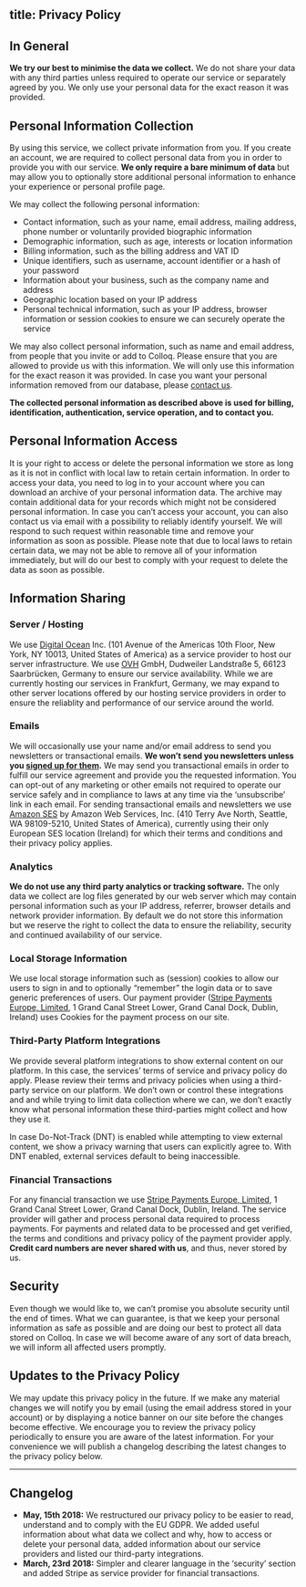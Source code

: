 title: Privacy Policy
----

## In General

**We try our best to minimise the data we collect.** We do not share your data with any third parties unless required to operate our service or separately agreed by you. We only use your personal data for the exact reason it was provided.

## Personal Information Collection

By using this service, we collect private information from you. If you create an account, we are required to collect personal data from you in order to provide you with our service. **We only require a bare minimum of data** but may allow you to optionally store additional personal information to enhance your experience or personal profile page. 

We may collect the following personal information: 

- Contact information, such as your name, email address, mailing address, phone number or voluntarily provided biographic information
- Demographic information, such as age, interests or location information
- Billing information, such as the billing address and VAT ID
- Unique identifiers, such as username, account identifier or a hash of your password
- Information about your business, such as the company name and address
- Geographic location based on your IP address
- Personal technical information, such as your IP address, browser information or session cookies to ensure we can securely operate the service

We may also collect personal information, such as name and email address, from people that you invite or add to Colloq. Please ensure that you are allowed to provide us with this information. We will only use this information for the exact reason it was provided. In case you want your personal information removed from our database, please [contact us](/contact).

**The collected personal information as described above is used for billing, identification, authentication, service operation, and to contact you.**

## Personal Information Access

It is your right to access or delete the personal information we store as long as it is not in conflict with local law to retain certain information. In order to access your data, you need to log in to your account where you can download an archive of your personal information data. The archive may contain additional data for your records which might not be considered personal information. In case you can’t access your account, you can also contact us via email with a possibility to reliably identify yourself. We will respond to such request within reasonable time and remove your information as soon as possible. Please note that due to local laws to retain certain data, we may not be able to remove all of your information immediately, but will do our best to comply with your request to delete the data as soon as possible.

## Information Sharing

### Server / Hosting

We use [Digital Ocean](https://www.digitalocean.com/) Inc. (101 Avenue of the Americas 10th Floor, New York, NY 10013, United States of America) as a service provider to host our server infrastructure.
We use [OVH](https://www.ovh.de/) GmbH, Dudweiler Landstraße 5, 66123 Saarbrücken, Germany to ensure our service availability. 
While we are currently hosting our services in Frankfurt, Germany, we may expand to other server locations offered by our hosting service providers in order to ensure the reliablity and performance of our service around the world.

### Emails

We will occasionally use your name and/or email address to send you newsletters or transactional emails. **We won’t send you newsletters unless you [signed up for them](/newsletter/subscriber;create).** We may send you transactional emails in order to fulfill our service agreement and provide you the requested information. You can opt-out of any marketing or other emails not required to operate our service safely and in compliance to laws at any time via the ‘unsubscribe’ link in each email. For sending transactional emails and newsletters we use [Amazon SES](https://aws.amazon.com/ses/) by Amazon Web Services, Inc. (410 Terry Ave North, Seattle, WA 98109-5210, United States of America), currently using their only European SES location (Ireland) for which their terms and conditions and their privacy policy applies.

### Analytics

**We do not use any third party analytics or tracking software.** The only data we collect are log files generated by our web server which may contain personal information such as your IP address, referrer, browser details and network provider information. By default we do not store this information but we reserve the right to collect the data to ensure the reliability, security and continued availability of our service.

### Local Storage Information

We use local storage information such as (session) cookies to allow our users to sign in and to optionally “remember” the login data or to save generic preferences of users. Our payment provider ([Stripe Payments Europe, Limited](https://stripe.com), 1 Grand Canal Street Lower, Grand Canal Dock, Dublin, Ireland) uses Cookies for the payment process on our site.

### Third-Party Platform Integrations

We provide several platform integrations to show external content on our platform. In this case, the services’ terms of service and privacy policy do apply. Please review their terms and privacy policies when using a third-party service on our platform. We don’t own or control these integrations and and while trying to limit data collection where we can, we don’t exactly know what personal information these third-parties might collect and how they use it.

In case Do-Not-Track (<abbr>DNT</abbr>) is enabled while attempting to view external content, we show a privacy warning that users can explicitly agree to. With DNT enabled, external services default to being inaccessible.

### Financial Transactions

For any financial transaction we use [Stripe Payments Europe, Limited](https://stripe.com), 1 Grand Canal Street Lower, Grand Canal Dock, Dublin, Ireland. The service provider will gather and process personal data required to process payments. For payments and related data to be processed and get verified, the terms and conditions and privacy policy of the payment provider apply. **Credit card numbers are never shared with us**, and thus, never stored by us.

## Security

Even though we would like to, we can’t promise you absolute security until the end of times. What we can guarantee, is that we keep your personal information as safe as possible and are doing our best to protect all data stored on Colloq. In case we will become aware of any sort of data breach, we will inform all affected users promptly.

## Updates to the Privacy Policy

We may update this privacy policy in the future. If we make any material changes we will notify you by email (using the email address stored in your account) or by displaying a notice banner on our site before the changes become effective. We encourage you to review the privacy policy periodically to ensure you are aware of the latest information. For your convenience we will publish a changelog describing the latest changes to the privacy policy below.

---

## Changelog

- **May, 15th 2018:** We restructured our privacy policy to be easier to read, understand and to comply with the EU GDPR. We added useful information about what data we collect and why, how to access or delete your personal data, added information about our service providers and listed our third-party integrations.
- **March, 23rd 2018:** Simpler and clearer language in the ‘security’ section and added Stripe as service provider for financial transactions.
